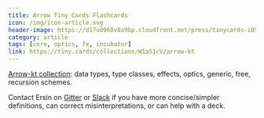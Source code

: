 ```yaml
---
title: Arrow Tiny Cards Flashcards
icon: /img/icon-article.svg
header-image: https://d17u0960v8a9bp.cloudfront.net/press/tinycards-iOS-icon.jpg
category: article
tags: [core, optics, fx, incubator]
link: https://tiny.cards/collections/W1aS1cV/arrow-kt
---
```

[Arrow-kt collection](https://tiny.cards/collections/W1aS1cV/arrow-kt): data types, type classes, effects, optics, generic, free, recursion schemes.

Contact Ersin on [Gitter](https://gitter.im/ersin-ertan) or [Slack](https://kotlinlang.slack.com/messages/D624ZNAF9/team/U619WRNJE/) if you have more concise/simpler definitions, can correct misinterpretations, or can help with a deck.
